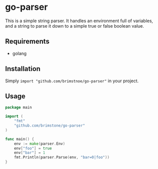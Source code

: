 # go-parser
This is a simple string parser. It handles an environment full of variables, and a string to parse it down to a simple true or false boolean value.

## Requirements
* golang

## Installation
Simply `import "github.com/brimstnoe/go-parser"` in your project.

## Usage
```go
package main

import (
	"fmt"
	"github.com/brimstone/go-parser"
)

func main() {
	env := make(parser.Env)
	env["foo"] = true
	env["bar"] = 1
	fmt.Println(parser.Parse(env, "bar=0|foo"))
}
```
